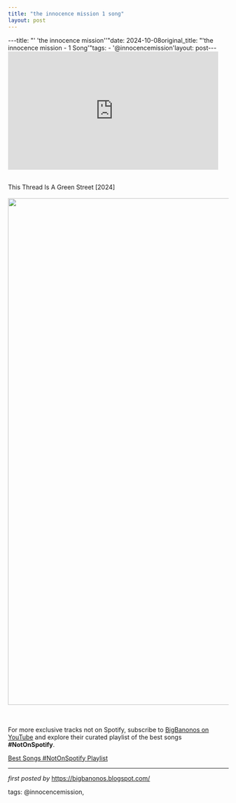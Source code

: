 ```yaml
---
title: "the innocence mission 1 song"
layout: post
---
```

---title: "' 'the innocence mission''"date: 2024-10-08original_title: "'the innocence mission - 1 Song'"tags:  - '@innocencemission'layout: post---<iframe frameborder="0" height="270" src="https://youtube.com/embed/u_1R3I_eFDY?si=2MKoS6apaRlXTCxM" width="480"></iframe><div><br /></div><div>This Thread Is A Green Street [2024]</div><div><br /></div><div class="separator" ><a href="https://wildfiremusic.net/wp-content/uploads/2024/09/78891663_3078798328816543_6886220760457674752_n-e1725919586671.jpg" imageanchor="1"><img border="0" data-original-height="1157" data-original-width="1457" height="1157" src="https://wildfiremusic.net/wp-content/uploads/2024/09/78891663_3078798328816543_6886220760457674752_n-e1725919586671.jpg" width="1457" /></a></div><br /><div><br /></div><!--Subscribe and Playlist Links--><div>    <p>For more exclusive tracks not on Spotify, subscribe to <a href="https://www.youtube.com/@BigBanonos" target="_blank">BigBanonos on YouTube</a> and explore their curated playlist of the best songs <strong>#NotOnSpotify</strong>.</p>    <p><a href="https://www.youtube.com/playlist?list=PLtuNtuTatqI0kFahUCbtbfenC_ET5O_tr" target="_blank">Best Songs #NotOnSpotify Playlist<br /></a></p></div><hr /><p><em>first posted by</em> <a href="https://bigbanonos.blogspot.com/" rel="noopener" target="_new">https://bigbanonos.blogspot.com/</a></p><p>tags: @innocencemission,</p>